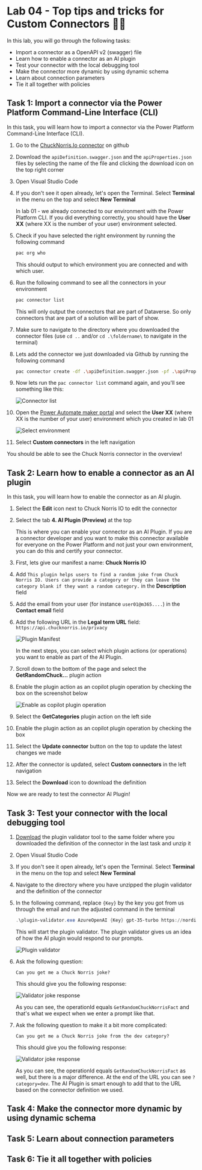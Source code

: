# Lab 04 - Top tips and tricks for Custom Connectors 🧙‍♂️

In this lab, you will go through the following tasks:

* Import a connector as a OpenAPI v2 (swagger) file
* Learn how to enable a connector as an AI plugin
* Test your connector with the local debugging tool
* Make the connector more dynamic by using dynamic schema
* Learn about connection parameters
* Tie it all together with policies

## Task 1: Import a connector via the Power Platform Command-Line Interface (CLI)

In this task, you will learn how to import a connector via the Power Platform Command-Line Interface (CLI).

1. Go to the [ChuckNorris.Io connector](https://github.com/microsoft/PowerPlatformConnectors/tree/dev/independent-publisher-connectors/ChuckNorris.io) on github

1. Download the `apiDefinition.swagger.json` and the `apiProperties.json` files by selecting the name of the file and clicking the download icon on the top right corner 

1. Open Visual Studio Code

1. If you don't see it open already, let's open the Terminal. Select **Terminal** in the menu on the top and select **New Terminal**

    In lab 01 - we already connected to our environment with the Power Platform CLI. If you did everything correctly, you should have the **User XX** (where XX is the number of your user) environment selected. 

1. Check if you have selected the right environment by running the following command

    ```bash
    pac org who
    ```

    This should output to which environment you are connected and with which user.

1. Run the following command to see all the connectors in your environment

    ```bash
    pac connector list
    ```

    This will only output the connectors that are part of Dataverse. So only connectors that are part of a solution will be part of show.

1. Make sure to navigate to the directory where you downloaded the connector files (use `cd ..` and/or `cd .\foldername\` to navigate in the terminal)

1. Lets add the connector we just downloaded via Github by running the following command

    ```bash
    pac connector create -df .\apiDefinition.swagger.json -pf .\apiProperties.json   
    ```

1. Now lets run the `pac connector list` command again, and you'll see something like this:

    ![Connector list](./assets/connector-list.png)

1. Open the [Power Automate maker portal](https://make.powerautomate.com) and select the **User XX** (where XX is the number of your user) environment which you created in lab 01

    ![Select environment](./assets/select-environment.png)

1. Select **Custom connectors** in the left navigation

You should be able to see the Chuck Norris connector in the overview!

## Task 2: Learn how to enable a connector as an AI plugin

In this task, you will learn how to enable the connector as an AI plugin.

1. Select the **Edit** icon next to Chuck Norris IO to edit the connector

1. Select the tab **4. AI Plugin (Preview)** at the top

    This is where you can enable your connector as an AI Plugin. If you are a connector developer and you want to make this connector available for everyone on the Power Platform and not just your own environment, you can do this and certify your connector.

1. First, lets give our manifest a name: **Chuck Norris IO**

1. Add `This plugin helps users to find a random joke from Chuck Norris IO. Users can provide a category or they can leave the category blank if they want a random category.` in the **Description** field

1. Add the email from your user (for instance `user01@m365....`) in the **Contact email** field

1. Add the following URL in the **Legal term URL** field: `https://api.chucknorris.io/privacy`

    ![Plugin Manifest](./assets/connector-plugin-manifest.png)

    In the next steps, you can select which plugin actions (or operations) you want to enable as part of the AI Plugin.

1. Scroll down to the bottom of the page and select the **GetRandomChuck...** plugin action

1. Enable the plugin action as an copilot plugin operation by checking the box on the screenshot below

    ![Enable as copilot plugin operation](./assets/connector-ai-plugin-enable.png)

1. Select the **GetCategories** plugin action on the left side

1. Enable the plugin action as an copilot plugin operation by checking the box

1. Select the **Update connector** button on the top to update the latest changes we made

1. After the connector is updated, select **Custom connectors** in the left navigation

1. Select the **Download** icon to download the definition

Now we are ready to test the connector AI Plugin!

## Task 3: Test your connector with the local debugging tool

1. [Download](../resources/plugin-validator.zip) the plugin validator tool to the same folder where you downloaded the definition of the connector in the last task and unzip it

1. Open Visual Studio Code

1. If you don't see it open already, let's open the Terminal. Select **Terminal** in the menu on the top and select **New Terminal**

1. Navigate to the directory where you have unzipped the plugin validator and the definition of the connector

1. In the following command, replace `{Key}` by the key you got from us through the email and run the adjusted command in the terminal

    ```powershell
    .\plugin-validator.exe AzureOpenAI {Key} gpt-35-turbo https://nordicsummit.openai.azure.com/ .\Chuck-Norris-IO.swagger.json    
    ```

    This will start the plugin validator. The plugin validator gives us an idea of how the AI plugin would respond to our prompts.

    ![Plugin validator](./assets/connector-validator-start.png)

1. Ask the following question: 

    ```text
    Can you get me a Chuck Norris joke?
    ```

    This should give you the following response:

    ![Validator joke response](./assets/connector-validator-joke.png)

    As you can see, the operationId equals `GetRandomChuckNorrisFact` and that's what we expect when we enter a prompt like that. 

1. Ask the following question to make it a bit more complicated:

    ```text
    Can you get me a Chuck Norris joke from the dev category?
    ```

    This should give you the following response:

    ![Validator joke response](./assets/connector-validator-joke-category.png)

    As you can see, the operationId equals `GetRandomChuckNorrisFact` as well, but there is a major difference. At the end of the URL you can see `?category=dev`. The AI Plugin is smart enough to add that to the URL based on the connector definition we used.

## Task 4: Make the connector more dynamic by using dynamic schema

## Task 5: Learn about connection parameters

## Task 6: Tie it all together with policies
